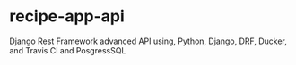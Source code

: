 # recipe-app-api
Django Rest Framework advanced API using, Python, Django, DRF, Ducker, and Travis CI and PosgressSQL
